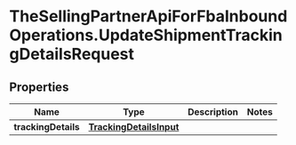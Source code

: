 # TheSellingPartnerApiForFbaInboundOperations.UpdateShipmentTrackingDetailsRequest

## Properties
Name | Type | Description | Notes
------------ | ------------- | ------------- | -------------
**trackingDetails** | [**TrackingDetailsInput**](TrackingDetailsInput.md) |  | 


